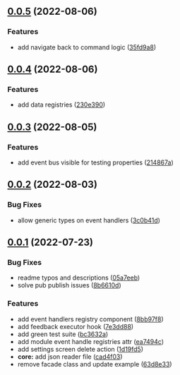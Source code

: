 ## [0.0.5](https://github.com/LuisBurgos/buzz/compare/v0.0.4...v0.0.5) (2022-08-06)


### Features

* add navigate back to command logic ([35fd9a8](https://github.com/LuisBurgos/buzz/commit/35fd9a87142f3fb2fa02b90d40e68b1e68d73379))



## [0.0.4](https://github.com/LuisBurgos/buzz/compare/v0.0.3...v0.0.4) (2022-08-06)


### Features

* add data registries ([230e390](https://github.com/LuisBurgos/buzz/commit/230e390efe83df5c7fb4beab9daf9e9270ad156c))



## [0.0.3](https://github.com/LuisBurgos/buzz/compare/v0.0.2...v0.0.3) (2022-08-05)


### Features

* add event bus visible for testing properties ([214867a](https://github.com/LuisBurgos/buzz/commit/214867a8d82e1e7e7d320fbf6aaf93d47c204764))



## [0.0.2](https://github.com/LuisBurgos/buzz/compare/v0.0.1...v0.0.2) (2022-08-03)


### Bug Fixes

* allow generic types on event handlers ([3c0b41d](https://github.com/LuisBurgos/buzz/commit/3c0b41dff8564a4edd4b2411182009acfa8de5c7))



## [0.0.1](https://github.com/LuisBurgos/buzz/compare/63d8e335a7b82de0ea7ac767ef61bbebfdcd2c1c...v0.0.1) (2022-07-23)


### Bug Fixes

* readme typos and descriptions ([05a7eeb](https://github.com/LuisBurgos/buzz/commit/05a7eebfae5f96c59da331fc6b6014f9b700a1bf))
* solve pub publish issues ([8b6610d](https://github.com/LuisBurgos/buzz/commit/8b6610d42e74e9eb033aba343ae43451f8692442))


### Features

* add event handlers registry component ([8bb97f8](https://github.com/LuisBurgos/buzz/commit/8bb97f8e4a2aab9c9b11b27b81699556a2f5df92))
* add feedback executor hook ([7e3dd88](https://github.com/LuisBurgos/buzz/commit/7e3dd882f8d4d7f7b78af52ed3575033fb1fb010))
* add green test suite ([bc3632a](https://github.com/LuisBurgos/buzz/commit/bc3632ab73f57719e4fccf65b47441cab6d9f3a3))
* add module event handle registries attr ([ea7494c](https://github.com/LuisBurgos/buzz/commit/ea7494c5bcc74f19900fd9dbc76e73a1b4a95ea0))
* add settings screen delete action ([1d19fd5](https://github.com/LuisBurgos/buzz/commit/1d19fd5fcefb28f449aa4fb4c5085d7fd6a50675))
* **core:** add json reader file ([cad4f03](https://github.com/LuisBurgos/buzz/commit/cad4f03b3526a89dc0fecbb47c9654adabe236b7))
* remove facade class and update example ([63d8e33](https://github.com/LuisBurgos/buzz/commit/63d8e335a7b82de0ea7ac767ef61bbebfdcd2c1c))



